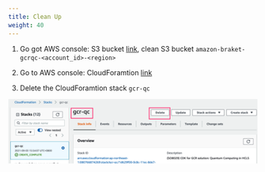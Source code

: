 ```yaml
---
title: Clean Up
weight: 40
---
```

1. Go got AWS console: S3 bucket [link](https://console.aws.amazon.com/s3/home?region=us-east-1), clean S3 bucket `amazon-braket-gcrqc-<account_id>-<region>`

2. Go to AWS console: CloudForamtion [link](https://console.aws.amazon.com/cloudformation/home?region=us-east-1)

3. Delete the CloudForamtion stack `gcr-qc`

![CloudForamtion clean up](/images/qc-cleanup.png)
